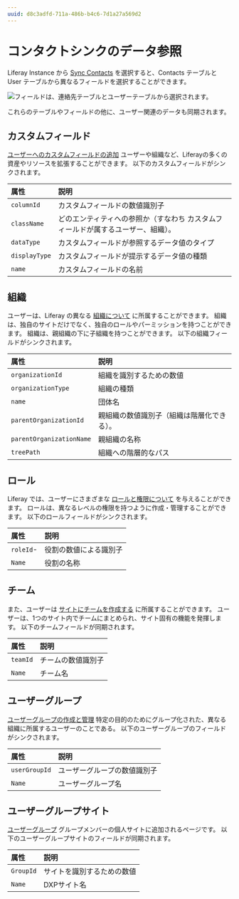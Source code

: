 ```yaml
---
uuid: d8c3adfd-711a-486b-b4c6-7d1a27a569d2
---
```

# コンタクトシンクのデータ参照

Liferay Instance から [Sync Contacts](../getting-started/connecting-liferay-dxp-to-analytics-cloud.md) を選択すると、Contacts テーブルと User テーブルから異なるフィールドを選択することができます。

![フィールドは、連絡先テーブルとユーザーテーブルから選択されます。](./contact-sync-data-reference/images/01.png)

これらのテーブルやフィールドの他に、ユーザー関連のデータも同期されます。

## カスタムフィールド

[ユーザーへのカスタムフィールドの追加](https://learn.liferay.com/dxp/latest/ja/users-and-permissions/users/adding-custom-fields-to-users.html) ユーザーや組織など、Liferayの多くの資産やリソースを拡張することができます。 以下のカスタムフィールドがシンクされます。

| 属性            | 説明                                        |
|:------------- |:----------------------------------------- |
| `columnId`    | カスタムフィールドの数値識別子                           |
| `className`   | どのエンティティへの参照か（すなわち カスタムフィールドが属するユーザー、組織）。 |
| `dataType`    | カスタムフィールドが参照するデータ値のタイプ                    |
| `displayType` | カスタムフィールドが提示するデータ値の種類                     |
| `name`        | カスタムフィールドの名前                              |

## 組織

ユーザーは、Liferay の異なる [組織について](https://learn.liferay.com/dxp/latest/ja/users-and-permissions/organizations/understanding-organizations.html) に所属することができます。 組織は、独自のサイトだけでなく、独自のロールやパーミッションを持つことができます。 組織は、親組織の下に子組織を持つことができます。 以下の組織フィールドがシンクされます。

| 属性                       | 説明                    |
|:------------------------ |:--------------------- |
| `organizationId`         | 組織を識別するための数値          |
| `organizationType`       | 組織の種類                 |
| `name`                   | 団体名                   |
| `parentOrganizationId`   | 親組織の数値識別子（組織は階層化できる）。 |
| `parentOrganizationName` | 親組織の名称                |
| `treePath`               | 組織への階層的なパス            |

## ロール

Liferay では、ユーザーにさまざまな [ロールと権限について](https://learn.liferay.com/dxp/latest/ja/users-and-permissions/roles-and-permissions/understanding-roles-and-permissions.html) を与えることができます。 ロールは、異なるレベルの権限を持つように作成・管理することができます。 以下のロールフィールドがシンクされます。

| 属性        | 説明          |
|:--------- |:----------- |
| `roleId`- | 役割の数値による識別子 |
| `Name`    | 役割の名称       |

## チーム

 また、ユーザーは [サイトにチームを作成する](https://learn.liferay.com/dxp/latest/ja/site-building/sites/site-membership/creating-teams-for-sites.html) に所属することができます。 ユーザーは、1つのサイト内でチームにまとめられ、サイト固有の機能を発揮します。 以下のチームフィールドが同期されます。

| 属性       | 説明        |
|:-------- |:--------- |
| `teamId` | チームの数値識別子 |
| `Name`   | チーム名      |

## ユーザーグループ

[ユーザーグループの作成と管理](https://learn.liferay.com/dxp/latest/ja/users-and-permissions/user-groups/creating-and-managing-user-groups.html) 特定の目的のためにグループ化された、異なる組織に所属するユーザーのことである。 以下のユーザーグループのフィールドがシンクされます。

| 属性            | 説明             |
|:------------- |:-------------- |
| `userGroupId` | ユーザーグループの数値識別子 |
| `Name`        | ユーザーグループ名      |

## ユーザーグループサイト

[ユーザーグループ](https://learn.liferay.com/dxp/latest/ja/users-and-permissions/user-groups.html) グループメンバーの個人サイトに追加されるページです。 以下のユーザーグループサイトのフィールドが同期されます。

| 属性        | 説明            |
|:--------- |:------------- |
| `GroupId` | サイトを識別するための数値 |
| `Name`    | DXPサイト名       |
